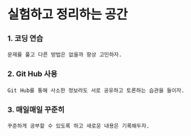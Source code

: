  # 실험하고 정리하는 공간
   
  
 ### 1. 코딩 연습

    문제를 풀고 다른 방법은 없을까 항상 고민하자.       

 ### 2. Git Hub 사용

    Git Hub를 통해 사소한 정보라도 서로 공유하고 토론하는 습관을 들이자.
    
 ### 3. 매일매일 꾸준히
 
    꾸준하게 공부할 수 있도록 하고 새로운 내용은 기록해두자.
    
